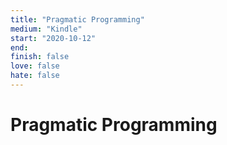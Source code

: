 ```yaml
---
title: "Pragmatic Programming"
medium: "Kindle"
start: "2020-10-12"
end: 
finish: false
love: false
hate: false
---
```


# Pragmatic Programming
